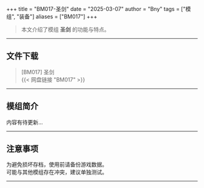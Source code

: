 +++
title = "BM017-圣剑"
date = "2025-03-07"
author = "Bny"
tags = ["模组", "装备"]
aliases = ["BM017"]
+++

> 本文介绍了模组 **圣剑** 的功能与特点。

---

## 文件下载

> [BM017] 圣剑  
{{< 网盘链接 "BM017" >}}  

---

## 模组简介

>  
内容有待更新...  

---

## 注意事项

>  
为避免损坏存档，使用前请备份游戏数据。  
可能与其他模组存在冲突，建议单独测试。  

---

